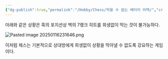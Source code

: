 ```yaml
---
{"dg-publish":true,"permalink":"/Hobby/Chess/막을 수 없는 배터리 어택/","created":"2025-01-16T23:16:42.000+09:00","updated":"2025-01-17T00:24:32.000+09:00"}
---
```


아래와 같은 상황은 흑의 포지션상 백의 7랭크 히트를 희생없이 막는 것이 불가능하다.


![Pasted image 20250116231646.png](/img/user/z-Attached%20Files/Pasted%20image%2020250116231646.png)

이처럼 체스는 기본적으로 상대방에게 희생없이 상황을 막아낼 수 없도록 강요하는 게임이다.